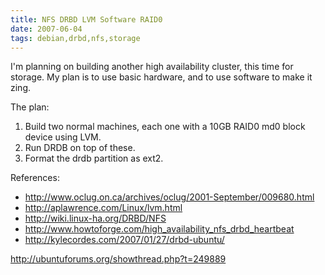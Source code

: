 ```yaml
---
title: NFS DRBD LVM Software RAID0
date: 2007-06-04
tags: debian,drbd,nfs,storage
---
```

I'm planning on building another high availability cluster, this time for storage. My plan is to use basic hardware, and to use software to make it zing.

The plan:

1. Build two normal machines, each one with a 10GB RAID0 md0 block device using LVM.
2. Run DRDB on top of these.
3. Format the drdb partition as ext2.

References:

* <http://www.oclug.on.ca/archives/oclug/2001-September/009680.html>
* <http://aplawrence.com/Linux/lvm.html>
* <http://wiki.linux-ha.org/DRBD/NFS>
* <http://www.howtoforge.com/high_availability_nfs_drbd_heartbeat>
* <http://kylecordes.com/2007/01/27/drbd-ubuntu/>

<a rel="nofollow" title="How to setup NFS client and server on ubuntu and debian"  href="http://ubuntuforums.org/showthread.php?t=249889">http://ubuntuforums.org/showthread.php?t=249889</a>

